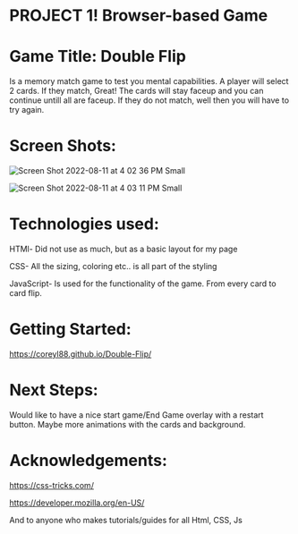 # PROJECT 1! **Browser-based Game**

# Game Title: Double Flip 
Is a memory match game to test you mental capabilities. A player will select 2 cards. If they match, Great! The cards will stay faceup and you can continue untill all are faceup. If they do not match, well then you will have to try again. 

# Screen Shots:
![Screen Shot 2022-08-11 at 4 02 36 PM Small](https://user-images.githubusercontent.com/109244177/184242017-198ff249-98b7-4164-bd24-82dab3b39742.jpeg)

![Screen Shot 2022-08-11 at 4 03 11 PM Small](https://user-images.githubusercontent.com/109244177/184242083-4bd5bccf-0924-4a72-9c78-ceb96aaef616.jpeg)

# Technologies used: 
HTMl- Did not use as much, but as a basic layout for my page

CSS- All the sizing, coloring etc.. is all part of the styling

JavaScript- Is used for the functionality of the game. From every card to card flip.

# Getting Started: 

https://coreyl88.github.io/Double-Flip/

# Next Steps:
Would like to have a nice start game/End Game overlay with a restart button.
Maybe more animations with the cards and background.


# Acknowledgements:

https://css-tricks.com/

https://developer.mozilla.org/en-US/

And to anyone who makes tutorials/guides for all Html, CSS, Js
